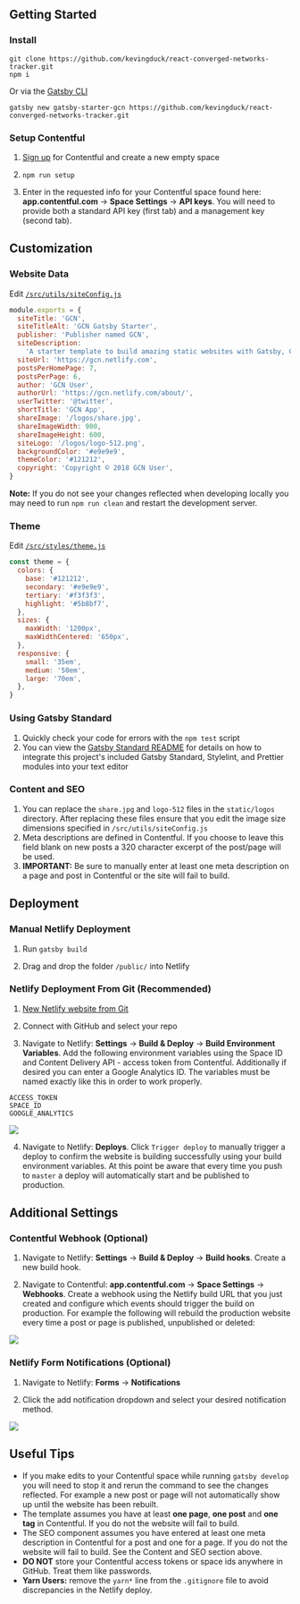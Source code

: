 ## Getting Started

### Install

```
git clone https://github.com/kevingduck/react-converged-networks-tracker.git 
npm i
```

Or via the [Gatsby CLI](https://www.npmjs.com/package/gatsby-cli)

```
gatsby new gatsby-starter-gcn https://github.com/kevingduck/react-converged-networks-tracker.git 
```

### Setup Contentful

1.  [Sign up](https://www.contentful.com/sign-up/) for Contentful and create a new empty space

2.  `npm run setup`

3.  Enter in the requested info for your Contentful space found here: **app.contentful.com** → **Space Settings** → **API keys**. You will need to provide both a standard API key (first tab) and a management key (second tab).

## Customization

### Website Data

Edit [`/src/utils/siteConfig.js`](https://github.com/kevingduck/react-converged-networks-tracker.git/blob/master/src/utils/siteConfig.js)

```js
module.exports = {
  siteTitle: 'GCN',
  siteTitleAlt: 'GCN Gatsby Starter',
  publisher: 'Publisher named GCN',
  siteDescription:
    'A starter template to build amazing static websites with Gatsby, Contentful and Netlify',
  siteUrl: 'https://gcn.netlify.com',
  postsPerHomePage: 7,
  postsPerPage: 6,
  author: 'GCN User',
  authorUrl: 'https://gcn.netlify.com/about/',
  userTwitter: '@twitter',
  shortTitle: 'GCN App',
  shareImage: '/logos/share.jpg',
  shareImageWidth: 900,
  shareImageHeight: 600,
  siteLogo: '/logos/logo-512.png',
  backgroundColor: '#e9e9e9',
  themeColor: '#121212',
  copyright: 'Copyright © 2018 GCN User',
}
```

**Note:** If you do not see your changes reflected when developing locally you may need to run `npm run clean` and restart the development server.

### Theme

Edit [`/src/styles/theme.js`](https://github.com/kevingduck/react-converged-networks-tracker.git/blob/master/src/styles/theme.js)

```js
const theme = {
  colors: {
    base: '#121212',
    secondary: '#e9e9e9',
    tertiary: '#f3f3f3',
    highlight: '#5b8bf7',
  },
  sizes: {
    maxWidth: '1200px',
    maxWidthCentered: '650px',
  },
  responsive: {
    small: '35em',
    medium: '50em',
    large: '70em',
  },
}
```

### Using Gatsby Standard

1.  Quickly check your code for errors with the `npm test` script
2.  You can view the [Gatsby Standard README](https://github.com/brandonkal/eslint-config-gatsby-standard) for details on how to integrate this project's included Gatsby Standard, Stylelint, and Prettier modules into your text editor

### Content and SEO

1.  You can replace the `share.jpg` and `logo-512` files in the `static/logos` directory. After replacing these files ensure that you edit the image size dimensions specified in `/src/utils/siteConfig.js`
2.  Meta descriptions are defined in Contentful. If you choose to leave this field blank on new posts a 320 character excerpt of the post/page will be used.
3.  **IMPORTANT:** Be sure to manually enter at least one meta description on a page and post in Contentful or the site will fail to build.

## Deployment

### Manual Netlify Deployment

1.  Run `gatsby build`

2.  Drag and drop the folder `/public/` into Netlify

### Netlify Deployment From Git (Recommended)

1.  [New Netlify website from Git](https://app.netlify.com/start)

2.  Connect with GitHub and select your repo

3.  Navigate to Netlify: **Settings** → **Build & Deploy** → **Build Environment Variables**. Add the following environment variables using the Space ID and Content Delivery API - access token from Contentful. Additionally if desired you can enter a Google Analytics ID. The variables must be named exactly like this in order to work properly.

```
ACCESS_TOKEN
SPACE_ID
GOOGLE_ANALYTICS
```

![](screenshots/netlify-build-environment-variables.jpg)

4.  Navigate to Netlify: **Deploys**. Click `Trigger deploy` to manually trigger a deploy to confirm the website is building successfully using your build environment variables. At this point be aware that every time you push to `master` a deploy will automatically start and be published to production.

## Additional Settings

### Contentful Webhook (Optional)

1.  Navigate to Netlify:
    **Settings** → **Build & Deploy** → **Build hooks**.
    Create a new build hook.

2.  Navigate to Contentful:
    **app.contentful.com** → **Space Settings** → **Webhooks**. Create a webhook using the Netlify build URL that you just created
    and configure which events should trigger the build on production. For example the following will rebuild the production website every time a post or page is published, unpublished or deleted:

![](screenshots/contentful-webhook-selected-events.jpg)

### Netlify Form Notifications (Optional)

1.  Navigate to Netlify:
    **Forms** → **Notifications**

2.  Click the add notification dropdown and select your desired notification method.

![](screenshots/netlify-form-notifcations.jpg)

## Useful Tips

- If you make edits to your Contentful space while running `gatsby develop` you will need to stop it and rerun the command to see the changes reflected. For example a new post or page will not automatically show up until the website has been rebuilt.
- The template assumes you have at least **one page**, **one post** and **one tag** in Contentful. If you do not the website will fail to build.
- The SEO component assumes you have entered at least one meta description in Contentful for a post and one for a page. If you do not the website will fail to build. See the Content and SEO section above.
- **DO NOT** store your Contentful access tokens or space ids anywhere in GitHub. Treat them like passwords.
- **Yarn Users:** remove the `yarn*` line from the `.gitignore` file to avoid discrepancies in the Netlify deploy.
